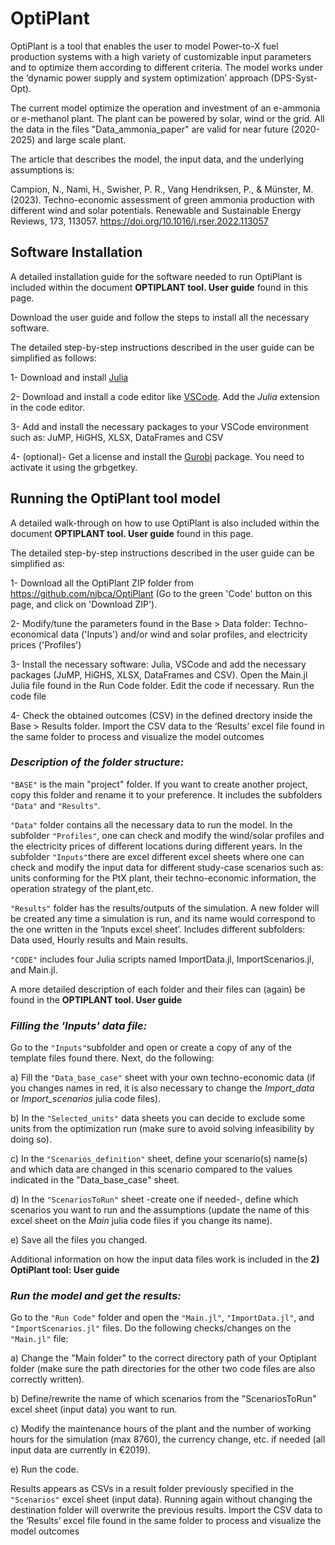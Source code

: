 # OptiPlant

OptiPlant is a tool that enables the user 
to model Power-to-X fuel production systems with a high variety of customizable input parameters and to optimize them according to different criteria. 
The model works under the ‘dynamic power supply and system optimization’ approach (DPS-Syst-Opt).

The current model optimize the operation and investment of an e-ammonia or e-methanol plant.
The plant can be powered by solar, wind or the grid. All the data in the files "Data_ammonia_paper" are valid for near future (2020-2025) and large scale plant. 

The article that describes the model, the input data, and the underlying assumptions is: 

Campion, N., Nami, H., Swisher, P. R., Vang Hendriksen, P., & Münster, M. (2023). 
Techno-economic assessment of green ammonia production with different wind and solar potentials. 
Renewable and Sustainable Energy Reviews, 173, 113057. 
https://doi.org/10.1016/j.rser.2022.113057

## Software Installation

A detailed installation guide for the software needed to run OptiPlant is included within the document **OPTIPLANT tool. User guide** found in this page.

Download the user guide and follow the steps to install all the necessary software.

The detailed step-by-step instructions described in the user guide can be simplified as follows:

1- Download and install [Julia](https://julialang.org/downloads/)

2- Download and install a code editor like [VSCode](https://code.visualstudio.com/). Add the *Julia* extension in the code editor.

3- Add and install the necessary packages to your VSCode environment such as: JuMP, HiGHS, XLSX, DataFrames and CSV

4- (optional)- Get a license and install the [Gurobi](https://www.gurobi.com/downloads/) package. You need to activate it using the grbgetkey.


## Running the OptiPlant tool model

A detailed walk-through on how to use OptiPlant is also included within the document **OPTIPLANT tool. User guide** found in this page.

The detailed step-by-step instructions described in the user guide can be simplified as:

1- Download all the OptiPlant ZIP folder from https://github.com/njbca/OptiPlant (Go to the green 'Code' button on this page, and click on 'Download ZIP').

2- Modify/tune the parameters found in the Base > Data folder: Techno-economical data ('Inputs') and/or wind and solar profiles, and electricity prices ('Profiles')  

3- Install the necessary software: Julia, VSCode and add the necessary packages (JuMP, HiGHS, XLSX, DataFrames and CSV). Open the Main.jl Julia file found in the Run Code folder.	 Edit the code if necessary. Run the code file

4- Check the obtained outcomes (CSV) in the defined drectory inside the Base > Results folder. Import the CSV data to the ‘Results’ excel file found in the same folder to process and visualize the model outcomes

  


### *Description of the folder structure:*

``"BASE"`` is the main "project" folder. If you want to create another project, copy this folder and rename it to your preference. 
It includes the subfolders ``"Data"`` and ``"Results"``.

``"Data"`` folder contains all the necessary data to run the model. In the subfolder ``"Profiles"``, one can check and modify the wind/solar profiles 
and the electricity prices of different locations during different years. In the subfolder ``"Inputs"``there are excel 
different excel sheets where one can check and modify the input data for different study-case scenarios such as: units conforming for the PtX plant, 
their techno-economic information, the operation strategy of the plant,etc.

``"Results"`` folder has the results/outputs of the simulation. A new folder will be created any time a simulation is run, and
its name would correspond to the one written in the ‘Inputs excel sheet’. Includes different subfolders: Data used,
Hourly results and Main results.


``"CODE"`` includes four Julia scripts named ImportData.jl, ImportScenarios.jl, and Main.jl.


A more detailed description of each folder and their files can (again) be found in the **OPTIPLANT tool. User guide**


### *Filling the 'Inputs' data file:* 

Go to the ``"Inputs"``subfolder and open or create a copy of any of the template files found there. Next, do the following:

a) Fill the ``"Data_base_case"`` sheet with your own techno-economic data (if you changes names in red, it is also necessary to change the 
*Import_data* or *Import_scenarios* julia code files). 

b) In the ``"Selected_units"`` data sheets you can decide to exclude some units from the optimization run (make sure to avoid solving infeasibility by doing so).

c) In the ``"Scenarios_definition"`` sheet, define your scenario(s) name(s) and which data are changed in this scenario compared to the values indicated in the "Data_base_case" sheet.

d) In the ``"ScenariosToRun"`` sheet -create one if needed-, define which scenarios you want to run and the assumptions 
(update the name of this excel sheet on the *Main* julia code files if you change its name). 

e) Save all the files you changed.

Additional information on how the input data files work is included in the **2) OptiPlant tool: User guide**


### *Run the model and get the results:* 

Go to the ``"Run Code"`` folder and open the ``"Main.jl"``,  ``"ImportData.jl"``, and ``"ImportScenarios.jl"`` files. Do the following checks/changes on the ``"Main.jl"`` file:

a) Change the "Main folder" to the correct directory path of your Optiplant folder (make sure the path directories for the other two code files are also correctly written).

b) Define/rewrite the name of which scenarios from the "ScenariosToRun" excel sheet (input data) you want to run.

c) Modify the maintenance hours of the plant and the number of working hours for the simulation (max 8760), the currency change, etc. if needed (all input data are currently in €2019).

e) Run the code.


Results appears as CSVs in a result folder previously specified in the ``"Scenarios"`` excel sheet (input data). Running again without changing the destination folder will overwrite the previous results. 
Import the CSV data to the ‘Results’ excel file found in the same folder to process and visualize the model outcomes
